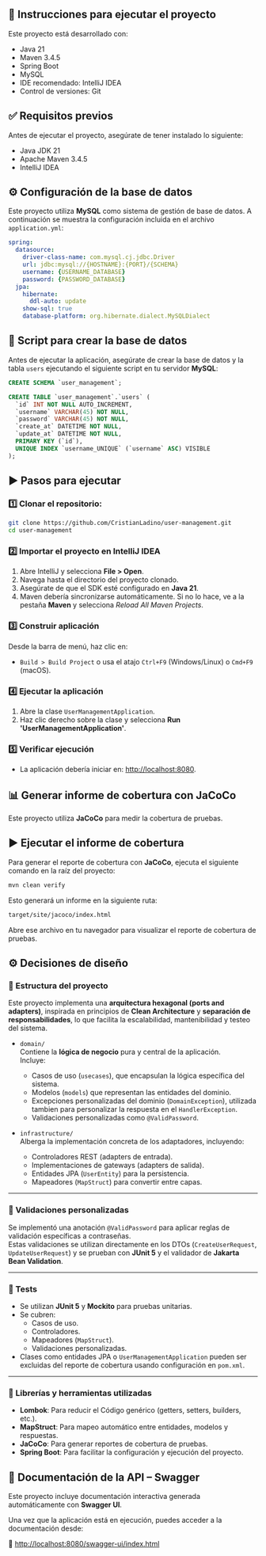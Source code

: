 ## 🚀 Instrucciones para ejecutar el proyecto
Este proyecto está desarrollado con:
- Java 21
- Maven 3.4.5
- Spring Boot
- MySQL
- IDE recomendado: IntelliJ IDEA
- Control de versiones: Git

## ✅ Requisitos previos
Antes de ejecutar el proyecto, asegúrate de tener instalado lo siguiente:
- Java JDK 21
- Apache Maven 3.4.5
- IntelliJ IDEA

## ⚙️ Configuración de la base de datos

Este proyecto utiliza **MySQL** como sistema de gestión de base de datos. A continuación se muestra la configuración incluida en el archivo `application.yml`:

```yaml
spring:
  datasource:
    driver-class-name: com.mysql.cj.jdbc.Driver
    url: jdbc:mysql://{HOSTNAME}:{PORT}/{SCHEMA}
    username: {USERNAME_DATABASE}
    password: {PASSWORD_DATABASE}
  jpa:
    hibernate:
      ddl-auto: update
    show-sql: true
    database-platform: org.hibernate.dialect.MySQLDialect
```

## 🧱 Script para crear la base de datos

Antes de ejecutar la aplicación, asegúrate de crear la base de datos y la tabla `users` ejecutando el siguiente script en tu servidor **MySQL**:

```sql
CREATE SCHEMA `user_management`;

CREATE TABLE `user_management`.`users` (
  `id` INT NOT NULL AUTO_INCREMENT,
  `username` VARCHAR(45) NOT NULL,
  `password` VARCHAR(45) NOT NULL,
  `create_at` DATETIME NOT NULL,
  `update_at` DATETIME NOT NULL,
  PRIMARY KEY (`id`),
  UNIQUE INDEX `username_UNIQUE` (`username` ASC) VISIBLE
);
```

## ▶️ Pasos para ejecutar
### 1️⃣ Clonar el repositorio:
   ```bash
   git clone https://github.com/CristianLadino/user-management.git
   cd user-management
```
### 2️⃣ Importar el proyecto en IntelliJ IDEA

1. Abre IntelliJ y selecciona **File > Open**.
2. Navega hasta el directorio del proyecto clonado.
3. Asegúrate de que el SDK esté configurado en **Java 21**.
4. Maven debería sincronizarse automáticamente. Si no lo hace, ve a la pestaña **Maven** y selecciona *Reload All Maven Projects*.

### 3️⃣ Construir aplicación

Desde la barra de menú, haz clic en:
   - `Build > Build Project` o usa el atajo `Ctrl+F9` (Windows/Linux) o `Cmd+F9` (macOS).

### 4️⃣ Ejecutar la aplicación

1. Abre la clase `UserManagementApplication`.
2. Haz clic derecho sobre la clase y selecciona **Run 'UserManagementApplication'**.

### 5️⃣ Verificar ejecución

- La aplicación debería iniciar en: [http://localhost:8080](http://localhost:8080).

## 📊 Generar informe de cobertura con JaCoCo

Este proyecto utiliza **JaCoCo** para medir la cobertura de pruebas.


## ▶️ Ejecutar el informe de cobertura

Para generar el reporte de cobertura con **JaCoCo**, ejecuta el siguiente comando en la raíz del proyecto:

```bash
mvn clean verify
```

Esto generará un informe en la siguiente ruta:
```bash
target/site/jacoco/index.html
```
Abre ese archivo en tu navegador para visualizar el reporte de cobertura de pruebas.

## ⚙️ Decisiones de diseño

### 📁 Estructura del proyecto

Este proyecto implementa una **arquitectura hexagonal (ports and adapters)**, inspirada en principios de **Clean Architecture** y **separación de responsabilidades**, lo que facilita la escalabilidad, mantenibilidad y testeo del sistema.

- `domain/`  
  Contiene la **lógica de negocio** pura y central de la aplicación.  
  Incluye:
  - Casos de uso (`usecases`), que encapsulan la lógica específica del sistema.
  - Modelos (`models`) que representan las entidades del dominio.
  - Excepciones personalizadas del dominio (`DomainException`), utilizada tambien para personalizar la respuesta en el `HandlerException`.
  - Validaciones personalizadas como `@ValidPassword`.

- `infrastructure/`  
  Alberga la implementación concreta de los adaptadores, incluyendo:
  - Controladores REST (adapters de entrada).
  - Implementaciones de gateways (adapters de salida).
  - Entidades JPA (`UserEntity`) para la persistencia.
  - Mapeadores (`MapStruct`) para convertir entre capas.



---

### 🔐 Validaciones personalizadas

Se implementó una anotación `@ValidPassword` para aplicar reglas de validación específicas a contraseñas.  
Estas validaciones se utilizan directamente en los DTOs (`CreateUserRequest`, `UpdateUserRequest`) y se prueban con **JUnit 5** y el validador de **Jakarta Bean Validation**.

---

### 🧪 Tests

- Se utilizan **JUnit 5** y **Mockito** para pruebas unitarias.
- Se cubren:
  - Casos de uso.
  - Controladores.
  - Mapeadores (`MapStruct`).
  - Validaciones personalizadas.
- Clases como entidades JPA o `UserManagementApplication` pueden ser excluidas del reporte de cobertura usando configuración en `pom.xml`.

---

### 🧰 Librerías y herramientas utilizadas

- **Lombok**: Para reducir el Código genérico (getters, setters, builders, etc.).
- **MapStruct**: Para mapeo automático entre entidades, modelos y respuestas.
- **JaCoCo**: Para generar reportes de cobertura de pruebas.
- **Spring Boot**: Para facilitar la configuración y ejecución del proyecto.

## 📖 Documentación de la API – Swagger

Este proyecto incluye documentación interactiva generada automáticamente con **Swagger UI**.

Una vez que la aplicación está en ejecución, puedes acceder a la documentación desde:

🔗 [http://localhost:8080/swagger-ui/index.html](http://localhost:8080/swagger-ui/index.html)
